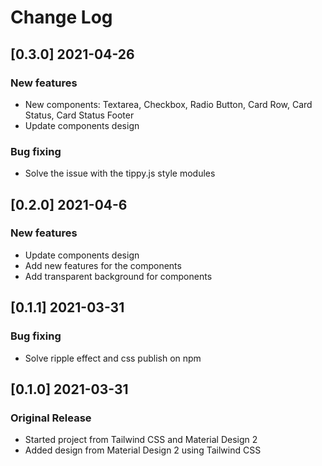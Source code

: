# Change Log

## [0.3.0] 2021-04-26

### New features

-   New components: Textarea, Checkbox, Radio Button, Card Row, Card Status, Card Status Footer
-   Update components design

### Bug fixing

-   Solve the issue with the tippy.js style modules

## [0.2.0] 2021-04-6

### New features

-   Update components design
-   Add new features for the components
-   Add transparent background for components

## [0.1.1] 2021-03-31

### Bug fixing

-   Solve ripple effect and css publish on npm

## [0.1.0] 2021-03-31

### Original Release

-   Started project from Tailwind CSS and Material Design 2
-   Added design from Material Design 2 using Tailwind CSS
